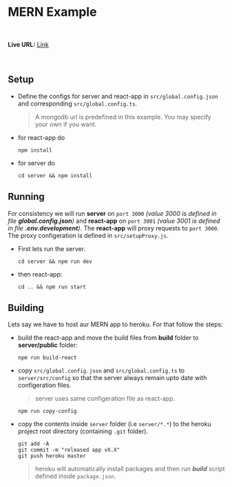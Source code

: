 # MERN Example

<br>

**Live URL:** [Link](https://my-test-app-002.herokuapp.com/)

<br>

## Setup

* Define the configs for server and react-app in ```src/global.config.json``` and corresponding ```src/global.config.ts```.

    > A mongodb url is predefined in this example. You may specify your own if you want.

* for react-app do 
    ```
    npm install
    ```
* for server do 
    ```
    cd server && npm install
    ```

## Running
For consistency we will run **server** on ```port 3000``` *(value 3000 is defined in file **global.config.json**)* and **react-app** on  ```port 3001``` *(value 3001 is defined in file **.env.development**)*. The **react-app** will proxy requests to ```port 3000```. The proxy configeration is defined in ```src/setupProxy.js```.

* First lets run the server.
    ```
    cd server && npm run dev
    ```
* then react-app:
    ```
    cd .. && npm run start
    ```

## Building
Lets say we have to host aur MERN app to heroku. For that follow the steps:
* build the react-app and move the build files from **build** folder to **server/public** folder:
    ```
    npm run build-react
    ```
* copy ```src/global.config.json``` and ```src/global.config.ts``` to ```server/src/config``` so that the server always remain upto date with configeration files.

    >server uses same configeration file as react-app.

    ```
    npm run copy-config
    ```
* copy the contents inside ```server``` folder (i.e ```server/*.*```)  to the heroku project root directory (containing ```.git``` folder). 
    ```
    git add -A
    git commit -m "released app vX.X"
    git push heroku master
    ```
    >heroku will automatically install packages and then run ***build*** script defined inside ```package.json```.

